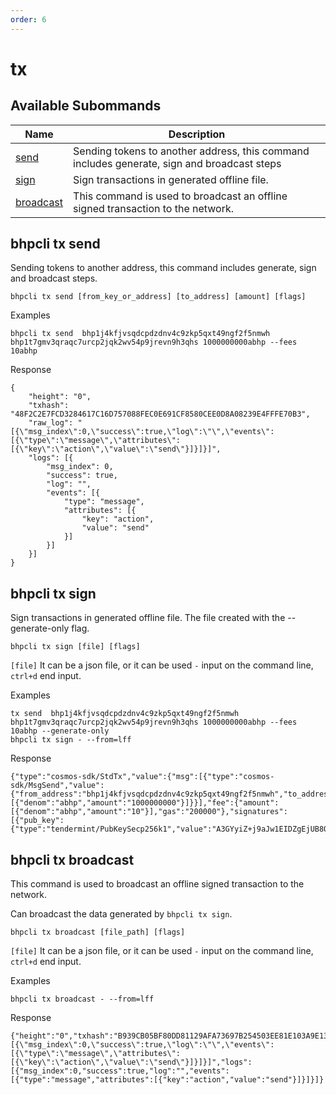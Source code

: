 ```yaml
---
order: 6
---
```


# tx

## Available Subommands

| Name                               | Description                                                        |
| ---------------------------------- | ------------------------------------------------------------ |
| [send](#bhpcli-tx-send)           | Sending tokens to another address, this command includes generate, sign and broadcast steps|
| [sign](#bhpcli-tx-sign)         | Sign transactions in generated offline file.                                                |
| [broadcast](#bhpcli-tx-broadcast)         | This command is used to broadcast an offline signed transaction to the network.                                   |

## bhpcli tx send

Sending tokens to another address, this command includes generate, sign and broadcast steps.
```shell script
bhpcli tx send [from_key_or_address] [to_address] [amount] [flags]
```
Examples
```shell script
bhpcli tx send  bhp1j4kfjvsqdcpdzdnv4c9zkp5qxt49ngf2f5nmwh bhp1t7gmv3qraqc7urcp2jqk2wv54p9jrevn9h3qhs 1000000000abhp --fees 10abhp
```
Response
```shell script
{
	"height": "0",
	"txhash": "48F2C2E7FCD3284617C16D757088FEC0E691CF8580CEE0D8A08239E4FFFE70B3",
	"raw_log": "[{\"msg_index\":0,\"success\":true,\"log\":\"\",\"events\":[{\"type\":\"message\",\"attributes\":[{\"key\":\"action\",\"value\":\"send\"}]}]}]",
	"logs": [{
		"msg_index": 0,
		"success": true,
		"log": "",
		"events": [{
			"type": "message",
			"attributes": [{
				"key": "action",
				"value": "send"
			}]
		}]
	}]
}
```

## bhpcli tx sign

Sign transactions in generated offline file. The file created with the --generate-only flag.
```shell script
bhpcli tx sign [file] [flags]
```
`[file]` It can be a json file, or it can be used `-` input on the command line, `ctrl+d` end input.

Examples
```shell script
tx send  bhp1j4kfjvsqdcpdzdnv4c9zkp5qxt49ngf2f5nmwh bhp1t7gmv3qraqc7urcp2jqk2wv54p9jrevn9h3qhs 1000000000abhp --fees 10abhp --generate-only
bhpcli tx sign - --from=lff
```
Response
```shell script
{"type":"cosmos-sdk/StdTx","value":{"msg":[{"type":"cosmos-sdk/MsgSend","value":{"from_address":"bhp1j4kfjvsqdcpdzdnv4c9zkp5qxt49ngf2f5nmwh","to_address":"bhp1t7gmv3qraqc7urcp2jqk2wv54p9jrevn9h3qhs","amount":[{"denom":"abhp","amount":"1000000000"}]}}],"fee":{"amount":[{"denom":"abhp","amount":"10"}],"gas":"200000"},"signatures":[{"pub_key":{"type":"tendermint/PubKeySecp256k1","value":"A3GYyiZ+j9aJw1EIDZgEjUB8OitgX/U8ZqdT6t546yPS"},"signature":"50Zll4wAvph0zAail10/RmsZeE/4S5D3nNu7HeIIDddJ8BVQj0hIGi0BdDNy4kUAXHjXNSXb5q6JnzJ63wk2AQ=="}],"memo":""}}
```

## bhpcli tx broadcast

This command is used to broadcast an offline signed transaction to the network.

Can broadcast the data generated by `bhpcli tx sign`.
```shell script
bhpcli tx broadcast [file_path] [flags]
```
`[file]` It can be a json file, or it can be used `-` input on the command line, `ctrl+d` end input.

Examples
```shell script
bhpcli tx broadcast - --from=lff
```
Response
```shell script
{"height":"0","txhash":"B939CB05BF80DD81129AFA73697B254503EE81E103A9E13F17AB0B48D9993CB0","raw_log":"[{\"msg_index\":0,\"success\":true,\"log\":\"\",\"events\":[{\"type\":\"message\",\"attributes\":[{\"key\":\"action\",\"value\":\"send\"}]}]}]","logs":[{"msg_index":0,"success":true,"log":"","events":[{"type":"message","attributes":[{"key":"action","value":"send"}]}]}]}
```